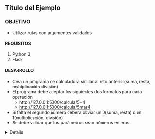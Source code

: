 
## Titulo del Ejemplo 

### OBJETIVO 

- Utilizar rutas con argumentos validados

#### REQUISITOS 

1. Python 3
2. Flask

#### DESARROLLO

- Crea un programa de calculadora similar al reto anterior(suma, resta, multiplicación división)
- El programa debe aceptar los siguientes dos formatos para cada operación
	- http://127.0.0.1:5000/calcula/5+4
	- http://127.0.0.1:5000/calcula/5mas4
- Si falta el segundo número debera obviar un 0(suma, resta) o un 1(multiplicación, división)
- Se debe validar que los parámetros sean números enteros



<details>
	Programa

	from flask import Flask, render_template, url_for
	from flask import request

	app = Flask(__name__)

	@app.route('/')
	def index():
		return "Programa de calculadora"


	@app.route('/calcula/<int:num1>+<int:num2>')
	@app.route('/calcula/<int:num1>mas<int:num2>')
	@app.route('/calcula/<int:num1>mas')
	@app.route('/calcula/<int:num1>+')
	def suma(num1=0, num2=0):
		res = num1+num2
		return str(res)
		

	@app.route('/calcula/<int:num1>-<int:num2>')
	@app.route('/calcula/<int:num1>menos<int:num2>')
	@app.route('/calcula/<int:num1>menos')
	@app.route('/calcula/<int:num1>-')
	def resta(num1=0, num2=0):
		res = num1-num2
		return str(res)    

	@app.route('/calcula/<int:num1>*<int:num2>')
	@app.route('/calcula/<int:num1>por<int:num2>')
	@app.route('/calcula/<int:num1>por')
	@app.route('/calcula/<int:num1>*')
	def multi(num1=0, num2=1):
		res = num1*num2
		return str(res) 

	@app.route('/calcula/<int:num1>/<int:num2>')
	@app.route('/calcula/<int:num1>entre<int:num2>')
	@app.route('/calcula/<int:num1>/')
	@app.route('/calcula/<int:num1>entre')
	def divide(num1=0, num2=1):
		res = num1/num2
		return str(res) 

	if __name__ == "__main__":
		app.run(debug=True)
		
</details> 


